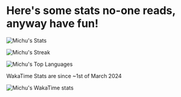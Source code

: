 <h1>Here's some stats no-one reads, anyway have fun!</h1>

![Michu's Stats](https://github-readme-stats.vercel.app/api?username=MichalDakowicz&theme=nord&show_icons=true&hide_border=true&count_private=true&card_width=495px)

![Michu's Streak](https://github-readme-streak-stats.herokuapp.com/?user=MichalDakowicz&theme=nord&hide_border=true&card_width=495px)

![Michu's Top Languages](https://github-readme-stats.vercel.app/api/top-langs/?username=MichalDakowicz&theme=nord&show_icons=true&hide_border=true&layout=compact&card_width=495px)


WakaTime Stats are since ~1st of March 2024

![Michu's WakaTime stats](https://github-readme-stats.vercel.app/api/wakatime?username=MichalDakowicz&theme=nord&show_icons=true&hide_border=true&layout=compact)
